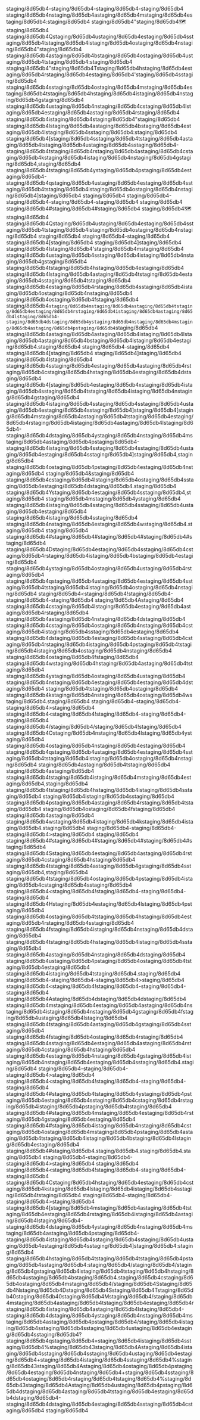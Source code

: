 staging/8d65db4-staging/8d65db4-staging/8d65db4-staging/8d65db4
staging/8d65db4nstaging/8d65db4astaging/8d65db4mstaging/8d65db4estaging/8d65db4:staging/8d65db4 staging/8d65db4"staging/8d65db4🗺staging/8d65db4 staging/8d65db4Qstaging/8d65db4ustaging/8d65db4estaging/8d65db4sstaging/8d65db4tstaging/8d65db4istaging/8d65db4ostaging/8d65db4nstaging/8d65db4"staging/8d65db4
staging/8d65db4astaging/8d65db4bstaging/8d65db4ostaging/8d65db4ustaging/8d65db4tstaging/8d65db4:staging/8d65db4 staging/8d65db4"staging/8d65db4Tstaging/8d65db4hstaging/8d65db4estaging/8d65db4rstaging/8d65db4estaging/8d65db4'staging/8d65db4sstaging/8d65db4 staging/8d65db4sstaging/8d65db4ostaging/8d65db4mstaging/8d65db4estaging/8d65db4tstaging/8d65db4hstaging/8d65db4istaging/8d65db4nstaging/8d65db4gstaging/8d65db4 staging/8d65db4ustaging/8d65db4nstaging/8d65db4cstaging/8d65db4lstaging/8d65db4estaging/8d65db4astaging/8d65db4rstaging/8d65db4 staging/8d65db4ℹstaging/8d65db4︎staging/8d65db4"staging/8d65db4
staging/8d65db4lstaging/8d65db4astaging/8d65db4bstaging/8d65db4estaging/8d65db4lstaging/8d65db4sstaging/8d65db4:staging/8d65db4 staging/8d65db4[staging/8d65db4sstaging/8d65db4tstaging/8d65db4astaging/8d65db4tstaging/8d65db4ustaging/8d65db4sstaging/8d65db4-staging/8d65db4tstaging/8d65db4rstaging/8d65db4astaging/8d65db4cstaging/8d65db4kstaging/8d65db4istaging/8d65db4nstaging/8d65db4gstaging/8d65db4,staging/8d65db4 staging/8d65db4tstaging/8d65db4ystaging/8d65db4pstaging/8d65db4estaging/8d65db4-staging/8d65db4qstaging/8d65db4ustaging/8d65db4estaging/8d65db4sstaging/8d65db4tstaging/8d65db4istaging/8d65db4ostaging/8d65db4nstaging/8d65db4]staging/8d65db4
staging/8d65db4
staging/8d65db4-staging/8d65db4-staging/8d65db4-staging/8d65db4
staging/8d65db4
staging/8d65db4#staging/8d65db4#staging/8d65db4 staging/8d65db4🗺staging/8d65db4 staging/8d65db4Qstaging/8d65db4ustaging/8d65db4estaging/8d65db4sstaging/8d65db4tstaging/8d65db4istaging/8d65db4ostaging/8d65db4nstaging/8d65db4
staging/8d65db4
staging/8d65db4-staging/8d65db4 staging/8d65db4[staging/8d65db4 staging/8d65db4]staging/8d65db4 staging/8d65db4Istaging/8d65db4'staging/8d65db4mstaging/8d65db4 staging/8d65db4ustaging/8d65db4sstaging/8d65db4istaging/8d65db4nstaging/8d65db4gstaging/8d65db4 staging/8d65db4tstaging/8d65db4hstaging/8d65db4estaging/8d65db4 staging/8d65db4lstaging/8d65db4astaging/8d65db4tstaging/8d65db4estaging/8d65db4sstaging/8d65db4tstaging/8d65db4 staging/8d65db4estaging/8d65db4rstaging/8d65db4sstaging/8d65db4istaging/8d65db4ostaging/8d65db4nstaging/8d65db4 staging/8d65db4ostaging/8d65db4fstaging/8d65db4 staging/8d65db4`staging/8d65db4mstaging/8d65db4astaging/8d65db4tstaging/8d65db4estaging/8d65db4rstaging/8d65db4istaging/8d65db4astaging/8d65db4lstaging/8d65db4-staging/8d65db4dstaging/8d65db4ystaging/8d65db4nstaging/8d65db4mstaging/8d65db4astaging/8d65db4pstaging/8d65db4`staging/8d65db4 staging/8d65db4astaging/8d65db4astaging/8d65db4istaging/8d65db4lstaging/8d65db4astaging/8d65db4bstaging/8d65db4lstaging/8d65db4estaging/8d65db4.staging/8d65db4
staging/8d65db4-staging/8d65db4 staging/8d65db4[staging/8d65db4 staging/8d65db4]staging/8d65db4 staging/8d65db4Istaging/8d65db4 staging/8d65db4sstaging/8d65db4estaging/8d65db4astaging/8d65db4rstaging/8d65db4cstaging/8d65db4hstaging/8d65db4estaging/8d65db4dstaging/8d65db4 staging/8d65db4[staging/8d65db4estaging/8d65db4xstaging/8d65db4istaging/8d65db4sstaging/8d65db4tstaging/8d65db4istaging/8d65db4nstaging/8d65db4gstaging/8d65db4 staging/8d65db4istaging/8d65db4sstaging/8d65db4sstaging/8d65db4ustaging/8d65db4estaging/8d65db4sstaging/8d65db4]staging/8d65db4[staging/8d65db4mstaging/8d65db4astaging/8d65db4tstaging/8d65db4estaging/8d65db4rstaging/8d65db4istaging/8d65db4astaging/8d65db4lstaging/8d65db4-staging/8d65db4dstaging/8d65db4ystaging/8d65db4nstaging/8d65db4mstaging/8d65db4astaging/8d65db4pstaging/8d65db4-staging/8d65db4istaging/8d65db4sstaging/8d65db4sstaging/8d65db4ustaging/8d65db4estaging/8d65db4sstaging/8d65db4]staging/8d65db4,staging/8d65db4 staging/8d65db4ostaging/8d65db4pstaging/8d65db4estaging/8d65db4nstaging/8d65db4 staging/8d65db4&staging/8d65db4 staging/8d65db4cstaging/8d65db4lstaging/8d65db4ostaging/8d65db4sstaging/8d65db4estaging/8d65db4dstaging/8d65db4.staging/8d65db4 staging/8d65db4Ystaging/8d65db4estaging/8d65db4sstaging/8d65db4,staging/8d65db4 staging/8d65db4mstaging/8d65db4ystaging/8d65db4 staging/8d65db4istaging/8d65db4sstaging/8d65db4sstaging/8d65db4ustaging/8d65db4estaging/8d65db4 staging/8d65db4istaging/8d65db4sstaging/8d65db4 staging/8d65db4nstaging/8d65db4estaging/8d65db4wstaging/8d65db4.staging/8d65db4
staging/8d65db4
staging/8d65db4#staging/8d65db4#staging/8d65db4#staging/8d65db4#staging/8d65db4 staging/8d65db4Dstaging/8d65db4estaging/8d65db4sstaging/8d65db4cstaging/8d65db4rstaging/8d65db4istaging/8d65db4bstaging/8d65db4estaging/8d65db4 staging/8d65db4ystaging/8d65db4ostaging/8d65db4ustaging/8d65db4rstaging/8d65db4 staging/8d65db4qstaging/8d65db4ustaging/8d65db4estaging/8d65db4sstaging/8d65db4tstaging/8d65db4istaging/8d65db4ostaging/8d65db4nstaging/8d65db4
staging/8d65db4<staging/8d65db4!staging/8d65db4-staging/8d65db4-staging/8d65db4 staging/8d65db4Astaging/8d65db4 staging/8d65db4cstaging/8d65db4lstaging/8d65db4estaging/8d65db4astaging/8d65db4rstaging/8d65db4 staging/8d65db4astaging/8d65db4nstaging/8d65db4dstaging/8d65db4 staging/8d65db4cstaging/8d65db4ostaging/8d65db4nstaging/8d65db4cstaging/8d65db4istaging/8d65db4sstaging/8d65db4estaging/8d65db4 staging/8d65db4dstaging/8d65db4estaging/8d65db4sstaging/8d65db4cstaging/8d65db4rstaging/8d65db4istaging/8d65db4pstaging/8d65db4tstaging/8d65db4istaging/8d65db4ostaging/8d65db4nstaging/8d65db4 staging/8d65db4ostaging/8d65db4fstaging/8d65db4 staging/8d65db4wstaging/8d65db4hstaging/8d65db4astaging/8d65db4tstaging/8d65db4 staging/8d65db4ystaging/8d65db4ostaging/8d65db4ustaging/8d65db4 staging/8d65db4nstaging/8d65db4estaging/8d65db4estaging/8d65db4dstaging/8d65db4 staging/8d65db4tstaging/8d65db4ostaging/8d65db4 staging/8d65db4kstaging/8d65db4nstaging/8d65db4ostaging/8d65db4wstaging/8d65db4.staging/8d65db4 staging/8d65db4-staging/8d65db4-staging/8d65db4>staging/8d65db4
staging/8d65db4<staging/8d65db4!staging/8d65db4-staging/8d65db4-staging/8d65db4 staging/8d65db4/staging/8d65db4/staging/8d65db4!staging/8d65db4 staging/8d65db4Ostaging/8d65db4nstaging/8d65db4lstaging/8d65db4ystaging/8d65db4 staging/8d65db4ostaging/8d65db4nstaging/8d65db4estaging/8d65db4 staging/8d65db4qstaging/8d65db4ustaging/8d65db4estaging/8d65db4sstaging/8d65db4tstaging/8d65db4istaging/8d65db4ostaging/8d65db4nstaging/8d65db4 staging/8d65db4astaging/8d65db4tstaging/8d65db4 staging/8d65db4astaging/8d65db4 staging/8d65db4tstaging/8d65db4istaging/8d65db4mstaging/8d65db4estaging/8d65db4,staging/8d65db4 staging/8d65db4tstaging/8d65db4hstaging/8d65db4istaging/8d65db4sstaging/8d65db4 staging/8d65db4istaging/8d65db4sstaging/8d65db4 staging/8d65db4pstaging/8d65db4astaging/8d65db4rstaging/8d65db4tstaging/8d65db4 staging/8d65db4ostaging/8d65db4fstaging/8d65db4 staging/8d65db4astaging/8d65db4 staging/8d65db4wstaging/8d65db4istaging/8d65db4kstaging/8d65db4istaging/8d65db4.staging/8d65db4 staging/8d65db4-staging/8d65db4-staging/8d65db4>staging/8d65db4
staging/8d65db4
staging/8d65db4#staging/8d65db4#staging/8d65db4#staging/8d65db4#staging/8d65db4 staging/8d65db4Sstaging/8d65db4estaging/8d65db4astaging/8d65db4rstaging/8d65db4cstaging/8d65db4hstaging/8d65db4 staging/8d65db4tstaging/8d65db4astaging/8d65db4gstaging/8d65db4sstaging/8d65db4,staging/8d65db4 staging/8d65db4tstaging/8d65db4ostaging/8d65db4pstaging/8d65db4istaging/8d65db4cstaging/8d65db4sstaging/8d65db4
staging/8d65db4<staging/8d65db4!staging/8d65db4-staging/8d65db4-staging/8d65db4 staging/8d65db4Hstaging/8d65db4estaging/8d65db4lstaging/8d65db4pstaging/8d65db4 staging/8d65db4ostaging/8d65db4tstaging/8d65db4hstaging/8d65db4estaging/8d65db4rstaging/8d65db4sstaging/8d65db4 staging/8d65db4fstaging/8d65db4istaging/8d65db4nstaging/8d65db4dstaging/8d65db4 staging/8d65db4tstaging/8d65db4hstaging/8d65db4istaging/8d65db4sstaging/8d65db4 staging/8d65db4astaging/8d65db4nstaging/8d65db4dstaging/8d65db4 staging/8d65db4ustaging/8d65db4pstaging/8d65db4ostaging/8d65db4tstaging/8d65db4estaging/8d65db4 staging/8d65db4istaging/8d65db4tstaging/8d65db4.staging/8d65db4 staging/8d65db4-staging/8d65db4-staging/8d65db4>staging/8d65db4
staging/8d65db4<staging/8d65db4!staging/8d65db4-staging/8d65db4-staging/8d65db4 staging/8d65db4Astaging/8d65db4dstaging/8d65db4dstaging/8d65db4 staging/8d65db4mstaging/8d65db4estaging/8d65db4astaging/8d65db4nstaging/8d65db4istaging/8d65db4nstaging/8d65db4gstaging/8d65db4fstaging/8d65db4ustaging/8d65db4lstaging/8d65db4 staging/8d65db4tstaging/8d65db4astaging/8d65db4gstaging/8d65db4sstaging/8d65db4 staging/8d65db4fstaging/8d65db4ostaging/8d65db4rstaging/8d65db4 staging/8d65db4sstaging/8d65db4estaging/8d65db4astaging/8d65db4rstaging/8d65db4cstaging/8d65db4hstaging/8d65db4 staging/8d65db4estaging/8d65db4nstaging/8d65db4gstaging/8d65db4istaging/8d65db4nstaging/8d65db4estaging/8d65db4sstaging/8d65db4.staging/8d65db4 staging/8d65db4-staging/8d65db4-staging/8d65db4>staging/8d65db4
staging/8d65db4<staging/8d65db4!staging/8d65db4-staging/8d65db4-staging/8d65db4 staging/8d65db4#staging/8d65db4tstaging/8d65db4ystaging/8d65db4pstaging/8d65db4estaging/8d65db4sstaging/8d65db4cstaging/8d65db4rstaging/8d65db4istaging/8d65db4pstaging/8d65db4tstaging/8d65db4 staging/8d65db4#staging/8d65db4mstaging/8d65db4estaging/8d65db4rstaging/8d65db4gstaging/8d65db4estaging/8d65db4 staging/8d65db4#staging/8d65db4istaging/8d65db4nstaging/8d65db4cstaging/8d65db4ostaging/8d65db4mstaging/8d65db4pstaging/8d65db4astaging/8d65db4tstaging/8d65db4istaging/8d65db4bstaging/8d65db4lstaging/8d65db4estaging/8d65db4 staging/8d65db4#staging/8d65db4.staging/8d65db4.staging/8d65db4.staging/8d65db4 staging/8d65db4-staging/8d65db4-staging/8d65db4>staging/8d65db4
staging/8d65db4
staging/8d65db4<staging/8d65db4!staging/8d65db4-staging/8d65db4-staging/8d65db4 staging/8d65db4Cstaging/8d65db4hstaging/8d65db4estaging/8d65db4cstaging/8d65db4kstaging/8d65db4lstaging/8d65db4istaging/8d65db4sstaging/8d65db4tstaging/8d65db4 staging/8d65db4-staging/8d65db4-staging/8d65db4>staging/8d65db4
staging/8d65db4[staging/8d65db4mstaging/8d65db4astaging/8d65db4tstaging/8d65db4estaging/8d65db4rstaging/8d65db4istaging/8d65db4astaging/8d65db4lstaging/8d65db4-staging/8d65db4dstaging/8d65db4ystaging/8d65db4nstaging/8d65db4mstaging/8d65db4astaging/8d65db4pstaging/8d65db4-staging/8d65db4istaging/8d65db4sstaging/8d65db4sstaging/8d65db4ustaging/8d65db4estaging/8d65db4sstaging/8d65db4]staging/8d65db4:staging/8d65db4 staging/8d65db4hstaging/8d65db4tstaging/8d65db4tstaging/8d65db4pstaging/8d65db4sstaging/8d65db4:staging/8d65db4/staging/8d65db4/staging/8d65db4gstaging/8d65db4istaging/8d65db4tstaging/8d65db4hstaging/8d65db4ustaging/8d65db4bstaging/8d65db4.staging/8d65db4cstaging/8d65db4ostaging/8d65db4mstaging/8d65db4/staging/8d65db4Sstaging/8d65db4Nstaging/8d65db4Dstaging/8d65db4Sstaging/8d65db4Tstaging/8d65db40staging/8d65db40staging/8d65db4Mstaging/8d65db4/staging/8d65db4mstaging/8d65db4astaging/8d65db4tstaging/8d65db4estaging/8d65db4rstaging/8d65db4istaging/8d65db4astaging/8d65db4lstaging/8d65db4-staging/8d65db4dstaging/8d65db4ystaging/8d65db4nstaging/8d65db4mstaging/8d65db4astaging/8d65db4pstaging/8d65db4/staging/8d65db4istaging/8d65db4sstaging/8d65db4sstaging/8d65db4ustaging/8d65db4estaging/8d65db4sstaging/8d65db4?staging/8d65db4qstaging/8d65db4=staging/8d65db4istaging/8d65db4sstaging/8d65db4%staging/8d65db43staging/8d65db4Astaging/8d65db4istaging/8d65db4sstaging/8d65db4sstaging/8d65db4ustaging/8d65db4estaging/8d65db4+staging/8d65db4istaging/8d65db4sstaging/8d65db4%staging/8d65db43staging/8d65db4Astaging/8d65db4ostaging/8d65db4pstaging/8d65db4estaging/8d65db4nstaging/8d65db4+staging/8d65db4sstaging/8d65db4ostaging/8d65db4rstaging/8d65db4tstaging/8d65db4%staging/8d65db43staging/8d65db4Astaging/8d65db4ustaging/8d65db4pstaging/8d65db4dstaging/8d65db4astaging/8d65db4tstaging/8d65db4estaging/8d65db4dstaging/8d65db4-staging/8d65db4dstaging/8d65db4estaging/8d65db4sstaging/8d65db4cstaging/8d65db4
staging/8d65db4
